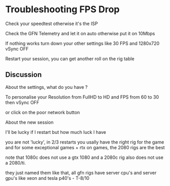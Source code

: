 # Troubleshooting FPS Drop

Check your speedtest otherwise it's the ISP

Check the GFN Telemetry and let it on auto otherwise put it on 10Mbps

If nothing works turn down your other settings like 30 FPS and 1280x720 vSync OFF

Restart your session, you can get another roll on the rig table

## Discussion

About the settings, what do you have ?

To personalise your Resolution from FullHD to HD and FPS from 60 to 30 then vSync OFF

or click on the poor network button

About the new session

I'll be lucky if I restart but how much luck I have

you are not 'lucky', in 2/3 restarts you usally have the right rig for the game and for some exceptional games + rtx on games, the 2080 rigs are the best

note that 1080c does not use a gtx 1080 and a 2080c rig also does not use a 2080/ti.

they just named them like that, all gfn rigs have server cpu's and server gpu's like xeon and tesla p40's - T-8/10

